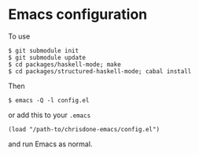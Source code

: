 # Emacs configuration

To use

    $ git submodule init
    $ git submodule update
    $ cd packages/haskell-mode; make
    $ cd packages/structured-haskell-mode; cabal install

Then

    $ emacs -Q -l config.el

or add this to your `.emacs`

    (load "/path-to/chrisdone-emacs/config.el")

and run Emacs as normal.
